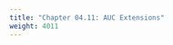```yaml
---
title: "Chapter 04.11: AUC Extensions"
weight: 4011
---
```


<!--
### Lecture video

{{< video id="bHwUwrbCHEU" >}}

### Lecture slides

{{< pdfjs file="slides-evaluation-measures-classification.pdf" >}}
-->
